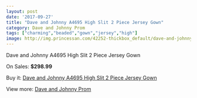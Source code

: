 ```yaml
---
layout: post
date: '2017-09-27'
title: "Dave and Johnny A4695 High Slit 2 Piece Jersey Gown"
category: Dave and Johnny Prom
tags: ["charming","beaded","gown","jersey","high"]
image: http://img.princessan.com/42252-thickbox_default/dave-and-johnny-a4695-high-slit-2-piece-jersey-gown.jpg
---
```

Dave and Johnny A4695 High Slit 2 Piece Jersey Gown

On Sales: **$298.99**
<a href="https://www.princessan.com/en/dave-and-johnny-prom/19700-dave-and-johnny-a4695-high-slit-2-piece-jersey-gown.html"><amp-img layout="responsive" width="600" height="600" src="//img.princessan.com/42252-thickbox_default/dave-and-johnny-a4695-high-slit-2-piece-jersey-gown.jpg" alt="Dave and Johnny A4695 High Slit 2 Piece Jersey Gown 0" /></a>
<a href="https://www.princessan.com/en/dave-and-johnny-prom/19700-dave-and-johnny-a4695-high-slit-2-piece-jersey-gown.html"><amp-img layout="responsive" width="600" height="600" src="//img.princessan.com/42253-thickbox_default/dave-and-johnny-a4695-high-slit-2-piece-jersey-gown.jpg" alt="Dave and Johnny A4695 High Slit 2 Piece Jersey Gown 1" /></a>

Buy it: [Dave and Johnny A4695 High Slit 2 Piece Jersey Gown](https://www.princessan.com/en/dave-and-johnny-prom/19700-dave-and-johnny-a4695-high-slit-2-piece-jersey-gown.html "Dave and Johnny A4695 High Slit 2 Piece Jersey Gown")

View more: [Dave and Johnny Prom](https://www.princessan.com/en/181-dave-and-johnny-prom "Dave and Johnny Prom")